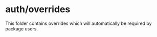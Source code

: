 # auth/overrides

This folder contains overrides which will automatically be required by package users.
